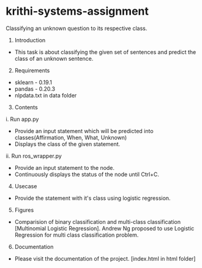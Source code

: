 # krithi-systems-assignment
Classifying  an unknown question to its respective class.

1. Introduction

  - This task is about classifying the given set of sentences and predict the class of an unknown sentence.

2. Requirements

  - sklearn - 0.19.1
  - pandas - 0.20.3
  - nlpdata.txt in data folder

3. Contents

i. Run app.py
  - Provide an input statement which will be predicted into classes(Affirmation, When, What, Unknown)
  - Displays the class of the given statement.

ii. Run ros_wrapper.py
  - Provide an input statement to the node.
  - Continuously displays the status of the node until Ctrl+C.

4. Usecase

  - Provide the statement with it's class using logistic regression.

5. Figures
  
  - Comparision of binary classification and multi-class classification [Multinomial Logistic Regression]. Andrew Ng proposed to use Logistic Regression for multi class classification problem.

6. Documentation

  - Please visit the documentation of the project. [index.html in html folder]
